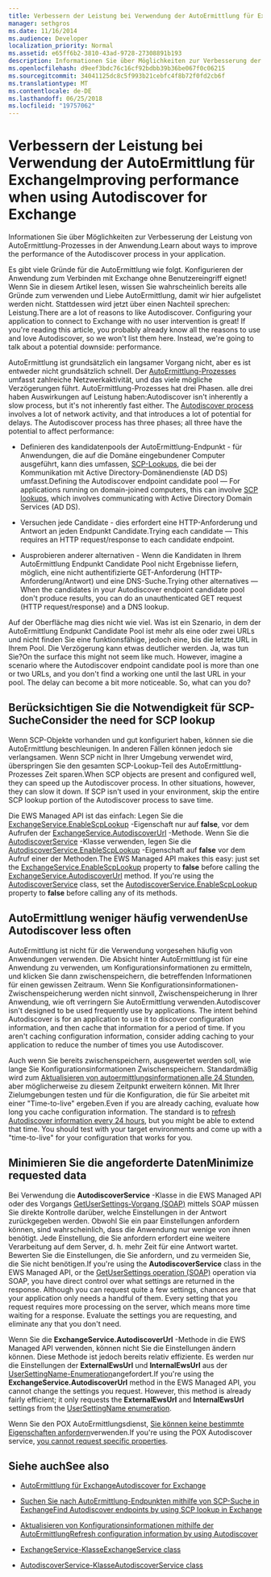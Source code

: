 ```yaml
---
title: Verbessern der Leistung bei Verwendung der AutoErmittlung für Exchange
manager: sethgros
ms.date: 11/16/2014
ms.audience: Developer
localization_priority: Normal
ms.assetid: e65ff6b2-3810-43ad-9728-27308891b193
description: Informationen Sie über Möglichkeiten zur Verbesserung der Leistung von AutoErmittlung-Prozesses in der Anwendung.
ms.openlocfilehash: d9eef3bdc76c16cf92bdbb39b36be067f0c06215
ms.sourcegitcommit: 34041125dc8c5f993b21cebfc4f8b72f0fd2cb6f
ms.translationtype: MT
ms.contentlocale: de-DE
ms.lasthandoff: 06/25/2018
ms.locfileid: "19757062"
---
```

# <a name="improving-performance-when-using-autodiscover-for-exchange"></a><span data-ttu-id="88dcc-103">Verbessern der Leistung bei Verwendung der AutoErmittlung für Exchange</span><span class="sxs-lookup"><span data-stu-id="88dcc-103">Improving performance when using Autodiscover for Exchange</span></span>

<span data-ttu-id="88dcc-104">Informationen Sie über Möglichkeiten zur Verbesserung der Leistung von AutoErmittlung-Prozesses in der Anwendung.</span><span class="sxs-lookup"><span data-stu-id="88dcc-104">Learn about ways to improve the performance of the Autodiscover process in your application.</span></span>
  
<span data-ttu-id="88dcc-p101">Es gibt viele Gründe für die AutoErmittlung wie folgt. Konfigurieren der Anwendung zum Verbinden mit Exchange ohne Benutzereingriff eignet! Wenn Sie in diesem Artikel lesen, wissen Sie wahrscheinlich bereits alle Gründe zum verwenden und Liebe AutoErmittlung, damit wir hier aufgelistet werden nicht. Stattdessen wird jetzt über einen Nachteil sprechen: Leistung.</span><span class="sxs-lookup"><span data-stu-id="88dcc-p101">There are a lot of reasons to like Autodiscover. Configuring your application to connect to Exchange with no user intervention is great! If you're reading this article, you probably already know all the reasons to use and love Autodiscover, so we won't list them here. Instead, we're going to talk about a potential downside: performance.</span></span>
  
<span data-ttu-id="88dcc-p102">AutoErmittlung ist grundsätzlich ein langsamer Vorgang nicht, aber es ist entweder nicht grundsätzlich schnell. Der [AutoErmittlung-Prozesses](autodiscover-for-exchange.md) umfasst zahlreiche Netzwerkaktivität, und das viele mögliche Verzögerungen führt. AutoErmittlung-Prozesses hat drei Phasen. alle drei haben Auswirkungen auf Leistung haben:</span><span class="sxs-lookup"><span data-stu-id="88dcc-p102">Autodiscover isn't inherently a slow process, but it's not inherently fast either. The [Autodiscover process](autodiscover-for-exchange.md) involves a lot of network activity, and that introduces a lot of potential for delays. The Autodiscover process has three phases; all three have the potential to affect performance:</span></span> 
  
- <span data-ttu-id="88dcc-112">Definieren des kandidatenpools der AutoErmittlung-Endpunkt - für Anwendungen, die auf die Domäne eingebundener Computer ausgeführt, kann dies umfassen, [SCP-Lookups](how-to-find-autodiscover-endpoints-by-using-scp-lookup-in-exchange.md), die bei der Kommunikation mit Active Directory-Domänendienste (AD DS) umfasst.</span><span class="sxs-lookup"><span data-stu-id="88dcc-112">Defining the Autodiscover endpoint candidate pool — For applications running on domain-joined computers, this can involve [SCP lookups](how-to-find-autodiscover-endpoints-by-using-scp-lookup-in-exchange.md), which involves communicating with Active Directory Domain Services (AD DS).</span></span>
    
- <span data-ttu-id="88dcc-113">Versuchen jede Candidate - dies erfordert eine HTTP-Anforderung und Antwort an jeden Endpunkt Candidate.</span><span class="sxs-lookup"><span data-stu-id="88dcc-113">Trying each candidate — This requires an HTTP request/response to each candidate endpoint.</span></span>
    
- <span data-ttu-id="88dcc-114">Ausprobieren anderer alternativen - Wenn die Kandidaten in Ihrem AutoErmittlung Endpunkt Candidate Pool nicht Ergebnisse liefern, möglich, eine nicht authentifizierte GET-Anforderung (HTTP-Anforderung/Antwort) und eine DNS-Suche.</span><span class="sxs-lookup"><span data-stu-id="88dcc-114">Trying other alternatives — When the candidates in your Autodiscover endpoint candidate pool don't produce results, you can do an unauthenticated GET request (HTTP request/response) and a DNS lookup.</span></span>
    
<span data-ttu-id="88dcc-p103">Auf der Oberfläche mag dies nicht wie viel. Was ist ein Szenario, in dem der AutoErmittlung Endpunkt Candidate Pool ist mehr als eine oder zwei URLs und nicht finden Sie eine funktionsfähige, jedoch eine, bis die letzte URL in Ihrem Pool. Die Verzögerung kann etwas deutlicher werden. Ja, was tun Sie?</span><span class="sxs-lookup"><span data-stu-id="88dcc-p103">On the surface this might not seem like much. However, imagine a scenario where the Autodiscover endpoint candidate pool is more than one or two URLs, and you don't find a working one until the last URL in your pool. The delay can become a bit more noticeable. So, what can you do?</span></span>
  
## <a name="consider-the-need-for-scp-lookup"></a><span data-ttu-id="88dcc-119">Berücksichtigen Sie die Notwendigkeit für SCP-Suche</span><span class="sxs-lookup"><span data-stu-id="88dcc-119">Consider the need for SCP lookup</span></span>

<span data-ttu-id="88dcc-p104">Wenn SCP-Objekte vorhanden und gut konfiguriert haben, können sie die AutoErmittlung beschleunigen. In anderen Fällen können jedoch sie verlangsamen. Wenn SCP nicht in Ihrer Umgebung verwendet wird, überspringen Sie den gesamten SCP-Lookup-Teil des AutoErmittlung-Prozesses Zeit sparen.</span><span class="sxs-lookup"><span data-stu-id="88dcc-p104">When SCP objects are present and configured well, they can speed up the Autodiscover process. In other situations, however, they can slow it down. If SCP isn't used in your environment, skip the entire SCP lookup portion of the Autodiscover process to save time.</span></span>
  
<span data-ttu-id="88dcc-p105">Die EWS Managed API ist das einfach: Legen Sie die [ExchangeService.EnableScpLookup](http://msdn.microsoft.com/en-us/library/microsoft.exchange.webservices.data.exchangeservice.enablescplookup%28v=exchg.80%29.aspx) -Eigenschaft nur auf **false**, vor dem Aufrufen der [ExchangeService.AutodiscoverUrl](http://msdn.microsoft.com/en-us/library/microsoft.exchange.webservices.data.exchangeservice.autodiscoverurl%28v=exchg.80%29.aspx) -Methode. Wenn Sie die [AutodiscoverService](http://msdn.microsoft.com/en-us/library/microsoft.exchange.webservices.autodiscover.autodiscoverservice%28v=exchg.80%29.aspx) -Klasse verwenden, legen Sie die [AutodiscoverService.EnableScpLookup](http://msdn.microsoft.com/en-us/library/microsoft.exchange.webservices.autodiscover.autodiscoverservice.enablescplookup%28v=exchg.80%29.aspx) -Eigenschaft auf **false** vor dem Aufruf einer der Methoden.</span><span class="sxs-lookup"><span data-stu-id="88dcc-p105">The EWS Managed API makes this easy: just set the [ExchangeService.EnableScpLookup](http://msdn.microsoft.com/en-us/library/microsoft.exchange.webservices.data.exchangeservice.enablescplookup%28v=exchg.80%29.aspx) property to **false** before calling the [ExchangeService.AutodiscoverUrl](http://msdn.microsoft.com/en-us/library/microsoft.exchange.webservices.data.exchangeservice.autodiscoverurl%28v=exchg.80%29.aspx) method. If you're using the [AutodiscoverService](http://msdn.microsoft.com/en-us/library/microsoft.exchange.webservices.autodiscover.autodiscoverservice%28v=exchg.80%29.aspx) class, set the [AutodiscoverService.EnableScpLookup](http://msdn.microsoft.com/en-us/library/microsoft.exchange.webservices.autodiscover.autodiscoverservice.enablescplookup%28v=exchg.80%29.aspx) property to **false** before calling any of its methods.</span></span> 
  
## <a name="use-autodiscover-less-often"></a><span data-ttu-id="88dcc-125">AutoErmittlung weniger häufig verwenden</span><span class="sxs-lookup"><span data-stu-id="88dcc-125">Use Autodiscover less often</span></span>

<span data-ttu-id="88dcc-p106">AutoErmittlung ist nicht für die Verwendung vorgesehen häufig von Anwendungen verwenden. Die Absicht hinter AutoErmittlung ist für eine Anwendung zu verwenden, um Konfigurationsinformationen zu ermitteln, und klicken Sie dann zwischenspeichern, die betreffenden Informationen für einen gewissen Zeitraum. Wenn Sie Konfigurationsinformationen-Zwischenspeicherung werden nicht sinnvoll, Zwischenspeicherung in Ihrer Anwendung, wie oft verringern Sie AutoErmittlung verwenden.</span><span class="sxs-lookup"><span data-stu-id="88dcc-p106">Autodiscover isn't designed to be used frequently use by applications. The intent behind Autodiscover is for an application to use it to discover configuration information, and then cache that information for a period of time. If you aren't caching configuration information, consider adding caching to your application to reduce the number of times you use Autodiscover.</span></span>
  
<span data-ttu-id="88dcc-p107">Auch wenn Sie bereits zwischenspeichern, ausgewertet werden soll, wie lange Sie Konfigurationsinformationen Zwischenspeichern. Standardmäßig wird zum [Aktualisieren von autoermittlungsinformationen alle 24 Stunden](how-to-refresh-configuration-information-by-using-autodiscover.md), aber möglicherweise zu diesem Zeitpunkt erweitern können. Mit Ihrer Zielumgebungen testen und für die Konfiguration, die für Sie arbeitet mit einer "Time-to-live" ergeben.</span><span class="sxs-lookup"><span data-stu-id="88dcc-p107">Even if you are already caching, evaluate how long you cache configuration information. The standard is to [refresh Autodiscover information every 24 hours](how-to-refresh-configuration-information-by-using-autodiscover.md), but you might be able to extend that time. You should test with your target environments and come up with a "time-to-live" for your configuration that works for you.</span></span>
  
## <a name="minimize-requested-data"></a><span data-ttu-id="88dcc-132">Minimieren Sie die angeforderte Daten</span><span class="sxs-lookup"><span data-stu-id="88dcc-132">Minimize requested data</span></span>

<span data-ttu-id="88dcc-p108">Bei Verwendung die **AutodiscoverService** -Klasse in die EWS Managed API oder des Vorgangs [GetUserSettings-Vorgang (SOAP)](http://msdn.microsoft.com/library/758d965c-ef63-4de4-9120-e293abf14ff8%28Office.15%29.aspx) mittels SOAP müssen Sie direkte Kontrolle darüber, welche Einstellungen in der Antwort zurückgegeben werden. Obwohl Sie ein paar Einstellungen anfordern können, sind wahrscheinlich, dass die Anwendung nur wenige von ihnen benötigt. Jede Einstellung, die Sie anfordern erfordert eine weitere Verarbeitung auf dem Server, d. h. mehr Zeit für eine Antwort wartet. Bewerten Sie die Einstellungen, die Sie anfordern, und zu vermeiden Sie, die Sie nicht benötigen.</span><span class="sxs-lookup"><span data-stu-id="88dcc-p108">If you're using the **AutodiscoverService** class in the EWS Managed API, or the [GetUserSettings operation (SOAP)](http://msdn.microsoft.com/library/758d965c-ef63-4de4-9120-e293abf14ff8%28Office.15%29.aspx) operation via SOAP, you have direct control over what settings are returned in the response. Although you can request quite a few settings, chances are that your application only needs a handful of them. Every setting that you request requires more processing on the server, which means more time waiting for a response. Evaluate the settings you are requesting, and eliminate any that you don't need.</span></span> 
  
<span data-ttu-id="88dcc-p109">Wenn Sie die **ExchangeService.AutodiscoverUrl** -Methode in die EWS Managed API verwenden, können nicht Sie die Einstellungen ändern können. Diese Methode ist jedoch bereits relativ effiziente. Es werden nur die Einstellungen der **ExternalEwsUrl** und **InternalEwsUrl** aus der [UserSettingName-Enumeration](http://msdn.microsoft.com/en-us/library/microsoft.exchange.webservices.autodiscover.usersettingname%28v=exchg.80%29.aspx)angefordert.</span><span class="sxs-lookup"><span data-stu-id="88dcc-p109">If you're using the **ExchangeService.AutodiscoverUrl** method in the EWS Managed API, you cannot change the settings you request. However, this method is already fairly efficient; it only requests the **ExternalEwsUrl** and **InternalEwsUrl** settings from the [UserSettingName enumeration](http://msdn.microsoft.com/en-us/library/microsoft.exchange.webservices.autodiscover.usersettingname%28v=exchg.80%29.aspx).</span></span>
  
<span data-ttu-id="88dcc-139">Wenn Sie den POX AutoErmittlungsdienst, [Sie können keine bestimmte Eigenschaften anfordern](autodiscover-for-exchange.md#bk_Options)verwenden.</span><span class="sxs-lookup"><span data-stu-id="88dcc-139">If you're using the POX Autodiscover service, [you cannot request specific properties](autodiscover-for-exchange.md#bk_Options).</span></span>
  
## <a name="see-also"></a><span data-ttu-id="88dcc-140">Siehe auch</span><span class="sxs-lookup"><span data-stu-id="88dcc-140">See also</span></span>


- [<span data-ttu-id="88dcc-141">AutoErmittlung für Exchange</span><span class="sxs-lookup"><span data-stu-id="88dcc-141">Autodiscover for Exchange</span></span>](autodiscover-for-exchange.md)
    
- [<span data-ttu-id="88dcc-142">Suchen Sie nach AutoErmittlung-Endpunkten mithilfe von SCP-Suche in Exchange</span><span class="sxs-lookup"><span data-stu-id="88dcc-142">Find Autodiscover endpoints by using SCP lookup in Exchange</span></span>](how-to-find-autodiscover-endpoints-by-using-scp-lookup-in-exchange.md)
    
- [<span data-ttu-id="88dcc-143">Aktualisieren von Konfigurationsinformationen mithilfe der AutoErmittlung</span><span class="sxs-lookup"><span data-stu-id="88dcc-143">Refresh configuration information by using Autodiscover</span></span>](how-to-refresh-configuration-information-by-using-autodiscover.md)
    
- [<span data-ttu-id="88dcc-144">ExchangeService-Klasse</span><span class="sxs-lookup"><span data-stu-id="88dcc-144">ExchangeService class</span></span>](http://msdn.microsoft.com/en-us/library/microsoft.exchange.webservices.data.exchangeservice%28v=exchg.80%29.aspx)
    
- [<span data-ttu-id="88dcc-145">AutodiscoverService-Klasse</span><span class="sxs-lookup"><span data-stu-id="88dcc-145">AutodiscoverService class</span></span>](http://msdn.microsoft.com/en-us/library/microsoft.exchange.webservices.autodiscover.autodiscoverservice%28v=exchg.80%29.aspx)
    

